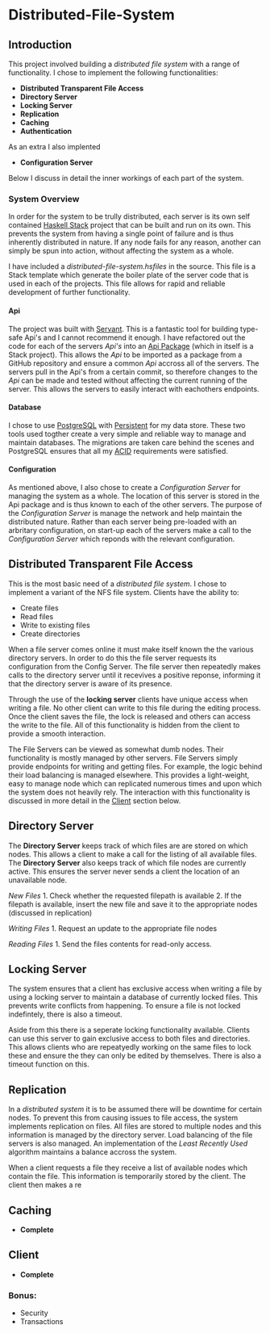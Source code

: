 # Distributed-File-System

## Introduction
This project involved building a *distributed file system* with a range of functionality. 
I chose to implement the following functionalities:

 * __Distributed Transparent File Access__
 * __Directory Server__
 * __Locking Server__
 * __Replication__
 * __Caching__
 * __Authentication__
 
 As an extra I also implented 
 * __Configuration Server__
 
 Below I discuss in detail the inner workings of each part of the system. 
 
 ### System Overview
 In order for the system to be trully distributed, each server is its own self contained [Haskell Stack]() project that can be built and run on its own.
 This prevents the system from having a single point of failure and is thus inherently distributed in nature. If any node fails for any reason, another can simply be spun into action, without affecting the system as a whole.
 
I have included a _distributed-file-system.hsfiles_ in the source. This file is a Stack template which generate the boiler plate of the server code that is used in each of the projects. This file allows for rapid and reliable development of further functionality.

#### Api
The project was built with [Servant](). This is a fantastic tool for building type-safe Api's and I cannot recommend it enough. I have refactored out the code for each of the servers _Api's_ into an [Api Package]() (which in itself is a Stack project). This allows the _Api_ to be imported as a package from a GitHub repository and ensure a common _Api_ accross all of the servers. The servers pull in the Api's from a certain commit, so therefore changes to the _Api_ can be made and tested without affecting the current running of the server. This allows the servers to easily interact with eachothers endpoints.

#### Database
I chose to use [PostgreSQL]() with [Persistent]() for my data store. These two tools used togther create a very simple and reliable way to manage and maintain databases. The migrations are taken care behind the scenes and PostgreSQL ensures that all my [ACID]() requirements were satisfied.

#### Configuration
As mentioned above, I also chose to create a _Configuration Server_ for managing the system as a whole. The location of this server is stored in the Api package and is thus known to each of the other servers. 
The purpose of the _Configuration Server_ is manage the network and help maintain the distributed nature. Rather than each server being pre-loaded with an arbritary configuration, on start-up each of the servers make a call to the _Configuration Server_ which reponds with the relevant configuration.


 ## Distributed Transparent File Access
 This is the most basic need of a *distributed file system*. I chose to implement a variant of the NFS file system. Clients have the ability to:
   * Create files
   * Read files
   * Write to existing files
   * Create directories 

When a file server comes online it must make itself known the the various directory servers. In order to do this the file server requests its configuration from the Config Server. 
The file server then repeatedly makes calls to the directory server until it recevives a positive reponse, informing it that the directory server is aware of its presence.
 
Through the use of the __locking server__ clients have unique access when writing a file. No other client can write to this file during the editing process. Once the client saves the file, the lock is released and others can access the write to the file. All of this functionality is hidden from the client to provide a smooth interaction.
 
The File Servers can be viewed as somewhat dumb nodes. Their functionality is mostly managed by other servers. File Servers simply provide endpoints for writing and getting files. For example, the logic behind their load balancing is managed elsewhere. This provides a light-weight, easy to manage node which can replicated numerous times and upon which the system does not heavily rely.
The interaction with this functionality is discussed in more detail in the [Client]() section below.

 ## Directory Server
 The **Directory Server** keeps track of which files are are stored on which nodes. This allows a client to make a call for the listing of all available files. The **Directory Server** also keeps track of which file nodes are currently active. This ensures the server never sends a client the location of an unavailable node.
 
 *New Files*
    1. Check whether the requested filepath is available
    2. If the filepath is available, insert the new file and save it to the appropriate nodes (discussed in replication)
 
 *Writing Files*
    1. Request an update to the appropriate file nodes
 
 *Reading Files*
    1. Send the files contents for read-only access.
 
  ## Locking Server
 The system ensures that a client has exclusive access when writing a file by using a locking server to maintain a database of currently locked files. This prevents write conflicts from happening. To ensure a file is not locked indefintely, there is also a timeout.
 
 Aside from this there is a seperate locking functionality available. Clients can use this server to gain exclusive access to both files and directories. This allows clients who are repeatyedly working on the same files to lock these and ensure the they can only be edited by themselves. There is also a timeout function on this.
 
 ## Replication
In a _distributed system_ it is to be assumed there will be downtime for certain nodes. To prevent this from causing issues to file access, the system implements replication on files. All files are stored to multiple nodes and this information is managed by the directory server. Load balancing of the file servers is also managed. An implementation of the _Least Recently Used_ algorithm maintains a balance accross the system.

When a client requests a file they receive a list of available nodes which contain the file. This information is temporarily stored by the client. The client then makes a re
 
 ## Caching
 * __Complete__
  
 ## Client
 * __Complete__

 ### Bonus: 
 * Security
 * Transactions
  
